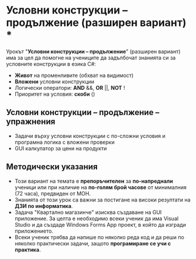 # Условни конструкции – продължение (разширен вариант) *

Урокът "**Условни конструкции – продължение**" (разширен вариант) има за цел да помогне на учениците да задълбочат знанията си за условните конструкции в езика C#:
  - **Живот** на променливите (обхват на видимост)
  - **Вложени** условни конструкции
  - Логически оператори: **AND** &&, **OR** ||, **NOT** !
  - Приоритет на условия: **скоби** ()

## Условни конструкции – продължение – упражнения
  - Задачи върху условни конструкции с по-сложни условия и програмна логика с вложени проверки
  - GUI калкулатор за цени на продукти

## Методически указания
  - Този вариант на темата е **препоръчителен** за **по-напреднали** ученици или при наличие на **по-голям брой часове** от минималния (72 часа), предвиден от МОН.
  - Знанията от този урок са важни за постигане на високи резултати на **ДЗИ по информатика**.
  - Задача "Квартално магазинче" изисква създаване на GUI приложение. За целта е необходимо всеки ученик да има Visual Studio и да създаде Windows Forms App проект, в който да изгради приложението.
  - Всеки ученик трябва да напише по няколко реда код и да реши по няколко практически задачи, защото **програмиране сe учи с практика**.
